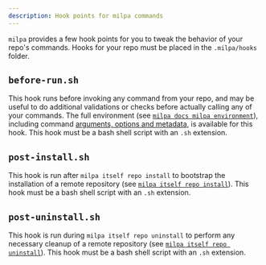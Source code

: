 ```yaml
---
description: Hook points for milpa commands
---
```


`milpa` provides a few hook points for you to tweak the behavior of your repo's commands. Hooks for your repo must be placed in the `.milpa/hooks` folder.


## `before-run.sh`

This hook runs before invoking any command from your repo, and may be useful to do additional validations or checks before actually calling any of your commands. The full environment (see [`milpa docs milpa environment`](/.milpa/docs/milpa/environment.md)), including command [arguments, options and metadata](/.milpa/docs/milpa/command/index.md#arguments-options-and-environment), is available for this hook. This hook must be a bash shell script with an `.sh` extension.

## `post-install.sh`

This hook is run after `milpa itself repo install` to bootstrap the installation of a remote repository (see [`milpa itself repo install`](/.milpa/commands/itself/repo/install.md)). This hook must be a bash shell script with an `.sh` extension.

## `post-uninstall.sh`

This hook is run during `milpa itself repo uninstall` to perform any necessary cleanup of a remote repository (see [`milpa itself repo uninstall`](/.milpa/commands/itself/repo/uninstall.md)). This hook must be a bash shell script with an `.sh` extension.
